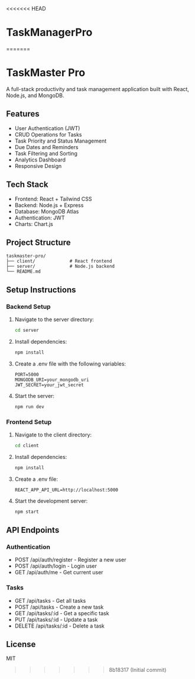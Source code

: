 <<<<<<< HEAD
# TaskManagerPro
=======
# TaskMaster Pro

A full-stack productivity and task management application built with React, Node.js, and MongoDB.

## Features

- User Authentication (JWT)
- CRUD Operations for Tasks
- Task Priority and Status Management
- Due Dates and Reminders
- Task Filtering and Sorting
- Analytics Dashboard
- Responsive Design

## Tech Stack

- Frontend: React + Tailwind CSS
- Backend: Node.js + Express
- Database: MongoDB Atlas
- Authentication: JWT
- Charts: Chart.js

## Project Structure

```
taskmaster-pro/
├── client/             # React frontend
├── server/             # Node.js backend
└── README.md
```

## Setup Instructions

### Backend Setup

1. Navigate to the server directory:
   ```bash
   cd server
   ```

2. Install dependencies:
   ```bash
   npm install
   ```

3. Create a .env file with the following variables:
   ```
   PORT=5000
   MONGODB_URI=your_mongodb_uri
   JWT_SECRET=your_jwt_secret
   ```

4. Start the server:
   ```bash
   npm run dev
   ```

### Frontend Setup

1. Navigate to the client directory:
   ```bash
   cd client
   ```

2. Install dependencies:
   ```bash
   npm install
   ```

3. Create a .env file:
   ```
   REACT_APP_API_URL=http://localhost:5000
   ```

4. Start the development server:
   ```bash
   npm start
   ```

## API Endpoints

### Authentication
- POST /api/auth/register - Register a new user
- POST /api/auth/login - Login user
- GET /api/auth/me - Get current user

### Tasks
- GET /api/tasks - Get all tasks
- POST /api/tasks - Create a new task
- GET /api/tasks/:id - Get a specific task
- PUT /api/tasks/:id - Update a task
- DELETE /api/tasks/:id - Delete a task

## License

MIT 
>>>>>>> 8b18317 (Initial commit)
